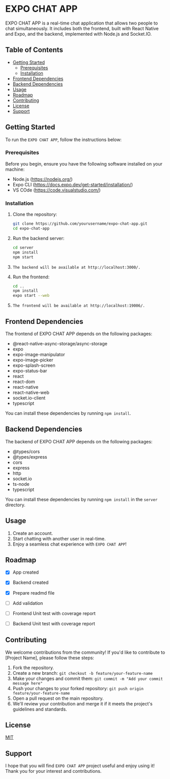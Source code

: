 # EXPO CHAT APP
EXPO CHAT APP is a real-time chat application that allows two people to chat simultaneously. It includes both the frontend, built with React Native and Expo, and the backend, implemented with Node.js and Socket.IO.

## Table of Contents

- [Getting Started](#getting-started)
  - [Prerequisites](#prerequisites)
  - [Installation](#installation)
- [Frontend Dependencies](#frontend-dependencies)
- [Backend Dependencies](#backend-dependencies)
- [Usage](#usage)
- [Roadmap](#roadmap)
- [Contributing](#contributing)
- [License](#license)
- [Support](#support)

## Getting Started

To run the `EXPO CHAT APP`, follow the instructions below:

### Prerequisites

Before you begin, ensure you have the following software installed on your machine:

- Node.js (https://nodejs.org/)
- Expo CLI (https://docs.expo.dev/get-started/installation/)
- VS COde (https://code.visualstudio.com/)

### Installation

1. Clone the repository:

   ```bash
   git clone https://github.com/yourusername/expo-chat-app.git
   cd expo-chat-app
2. Run the backend server:
   ```bash
   cd server
   npm install
   npm start
3. `The backend will be available at http://localhost:3000/.`

4. Run the frontend:
   ```bash
   cd ..
   npm install
   expo start --web
5. `The frontend will be available at http://localhost:19006/.`

## Frontend Dependencies
The frontend of EXPO CHAT APP depends on the following packages:
- @react-native-async-storage/async-storage
- expo
- expo-image-manipulator
- expo-image-picker
- expo-splash-screen
- expo-status-bar
- react
- react-dom
- react-native
- react-native-web
- socket.io-client
- typescript

You can install these dependencies by running `npm install`.

## Backend Dependencies
The backend of EXPO CHAT APP depends on the following packages:

- @types/cors
- @types/express
- cors
- express
- http
- socket.io
- ts-node
- typescript

You can install these dependencies by running `npm install` in the `server` directory.

## Usage
1. Create an account.
2. Start chatting with another user in real-time.
3. Enjoy a seamless chat experience with `EXPO CHAT APP`!


## Roadmap
- [x] App created
- [x] Backend created
- [x] Prepare readmd file
- [ ] Add validation
- [ ] Frontend Unit test with coverage report
- [ ] Backend Unit test with coverage report


## Contributing
We welcome contributions from the community! If you'd like to contribute to [Project Name], please follow these steps:
1. Fork the repository.
2. Create a new branch: `git checkout -b feature/your-feature-name`
3. Make your changes and commit them: `git commit -m "Add your commit message here"`
4. Push your changes to your forked repository: `git push origin feature/your-feature-name`
5. Open a pull request on the main repository.
6. We'll review your contribution and merge it if it meets the project's guidelines and standards.


## License
[MIT](https://choosealicense.com/licenses/mit/)


## Support
I hope that you will find `EXPO CHAT APP` project useful and enjoy using it! Thank you for your interest and contributions.
